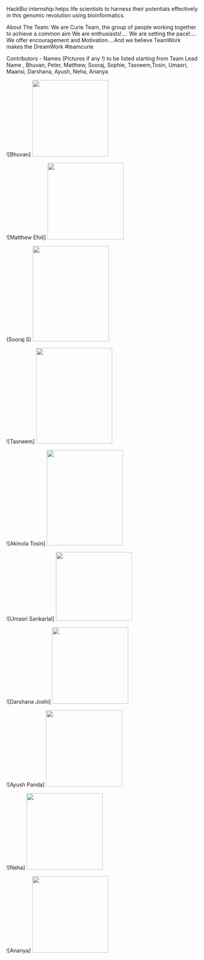 HackBio internship helps life scientists to harness their potentials effectively in this genomic revolution using bioinformatics.

About The Team: We are Curie Team, the group of people working together to achieve a common aim We are enthusiasts!.... We are setting the pace!.... We offer encouragement and Motivation....And we believe TeamWork makes the DreamWork #teamcurie

Contributors - Names (Pictures if any !) to be listed starting from Team Lead Name , Bhuvan, Peter, Matthew, Sooraj, Sophie, Tasneem,Tosin, Umasri, Maansi, Darshana, Ayush, Neha, Ananya

![Bhuvan] <img src="https://user-images.githubusercontent.com/88160848/127892220-717ae827-93eb-4b40-9c62-db87f42c0506.png" width="200" height="200">

![Matthew Efoli] <img src="https://user-images.githubusercontent.com/46563295/127892474-7238db82-4fd8-442b-9d13-aedb8500adc8.jpg"  width="200" height="200">

(Sooraj S) <img src="https://user-images.githubusercontent.com/88287926/127906177-9284f2a4-1284-484e-b3a6-adf4d9be69af.jpg"  width="200" height="250">

![Tasneem] <img src="https://user-images.githubusercontent.com/60441452/127983889-6dcc6fd9-f995-418a-ba18-4b913fb614c3.jpg" width="200" height="250">

![Akinola Tosin] <img src="https://user-images.githubusercontent.com/88287437/127900471-77d70513-0639-47c2-8e22-03df0160479e.jpg" width="200" height="250">

![Umasri Sankarlal] <img src="https://user-images.githubusercontent.com/77769613/127956061-98baa36d-4052-4916-8c4c-ac995c26fc25.jpg" width="200" height="180">

![Darshana Joshi] <img src="https://user-images.githubusercontent.com/83279269/127975947-e5a94358-1e88-4011-8261-61da4f35b40f.jpg" width="200" height="200">

![Ayush Panda] <img src="https://user-images.githubusercontent.com/88286571/127991916-75e8ca85-abd2-48a2-bd89-9a01f29e32fb.jpg" width="200" height="200">

![Neha] <img src="https://user-images.githubusercontent.com/88286505/128015259-d34b43c1-aac3-4dbb-9b31-77673bc6c37d.jpg" width="200" height="200">

![Ananya] <img src="https://user-images.githubusercontent.com/88286303/128016685-50b60d7f-c532-4856-93e6-57bb4173de6d.jpg" width="200" height="200">


